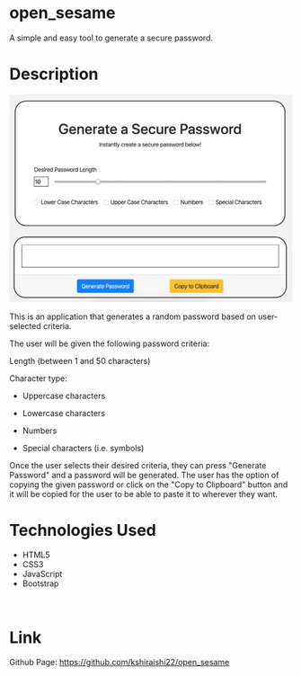# open_sesame
A simple and easy tool to generate a secure password.

# Description

![alt text](./images/password_generator.png "Title")

This is an application that generates a random password based on user-selected criteria. 

The user will be given the following password criteria:

Length (between 1 and 50 characters)

Character type:

- Uppercase characters

- Lowercase characters

- Numbers

- Special characters (i.e. symbols)

Once the user selects their desired criteria, they can press "Generate Password" and a password will be generated. The user has the option of copying the given password or click on the "Copy to Clipboard" button and it will be copied for the user to be able to paste it to wherever they want. 

# Technologies Used 
- HTML5
- CSS3
- JavaScript
- Bootstrap

<br>

# Link
Github Page: https://github.com/kshiraishi22/open_sesame


